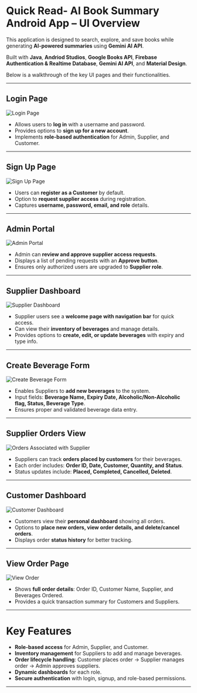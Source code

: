 # Quick Read- AI Book Summary Android App – UI Overview  

This application is designed to search, explore, and save books while generating **AI-powered summaries** using **Gemini AI API**.

Built with **Java**, **Andriod Studios**, **Google Books API**, **Firebase Authentication & Realtime Database**, **Gemini AI API**, and **Material Design**.

Below is a walkthrough of the key UI pages and their functionalities.  

---

## Login Page  
![Login Page](UI_Images/Login_Page.png)  

- Allows users to **log in** with a username and password.  
- Provides options to **sign up for a new account**.  
- Implements **role-based authentication** for Admin, Supplier, and Customer.  

---

## Sign Up Page  
![Sign Up Page](UI_Images/Signup_Page.png)  

- Users can **register as a Customer** by default.  
- Option to **request supplier access** during registration.  
- Captures **username, password, email, and role** details.  

---

## Admin Portal  
![Admin Portal](UI_Images/Admin_Portal.png)  

- Admin can **review and approve supplier access requests**.  
- Displays a list of pending requests with an **Approve button**.  
- Ensures only authorized users are upgraded to **Supplier role**.  

---

## Supplier Dashboard  
![Supplier Dashboard](UI_Images/Supplier_Portal.png)  

- Supplier users see a **welcome page with navigation bar** for quick access.  
- Can view their **inventory of beverages** and manage details.  
- Provides options to **create, edit, or update beverages** with expiry and type info.  

---

## Create Beverage Form  
![Create Beverage Form](UI_Images/Create_Beverage.png)  

- Enables Suppliers to **add new beverages** to the system.  
- Input fields: **Beverage Name, Expiry Date, Alcoholic/Non-Alcoholic flag, Status, Beverage Type**.  
- Ensures proper and validated beverage data entry.  

---

## Supplier Orders View  
![Orders Associated with Supplier](UI_Images/Orders_Associated_With_supplier.png)  

- Suppliers can track **orders placed by customers** for their beverages.  
- Each order includes: **Order ID, Date, Customer, Quantity, and Status**.  
- Status updates include: **Placed, Completed, Cancelled, Deleted**.  

---

## Customer Dashboard  
![Customer Dashboard](UI_Images/Customer_Dashboard.png)  

- Customers view their **personal dashboard** showing all orders.  
- Options to **place new orders, view order details, and delete/cancel orders**.  
- Displays order **status history** for better tracking.  

---

## View Order Page  
![View Order](UI_Images/View_Order.png)  

- Shows **full order details**: Order ID, Customer Name, Supplier, and Beverages Ordered.  
- Provides a quick transaction summary for Customers and Suppliers.  

---

# Key Features  

- **Role-based access** for Admin, Supplier, and Customer.  
- **Inventory management** for Suppliers to add and manage beverages.  
- **Order lifecycle handling**: Customer places order → Supplier manages order → Admin approves suppliers.  
- **Dynamic dashboards** for each role.  
- **Secure authentication** with login, signup, and role-based permissions.  

---
